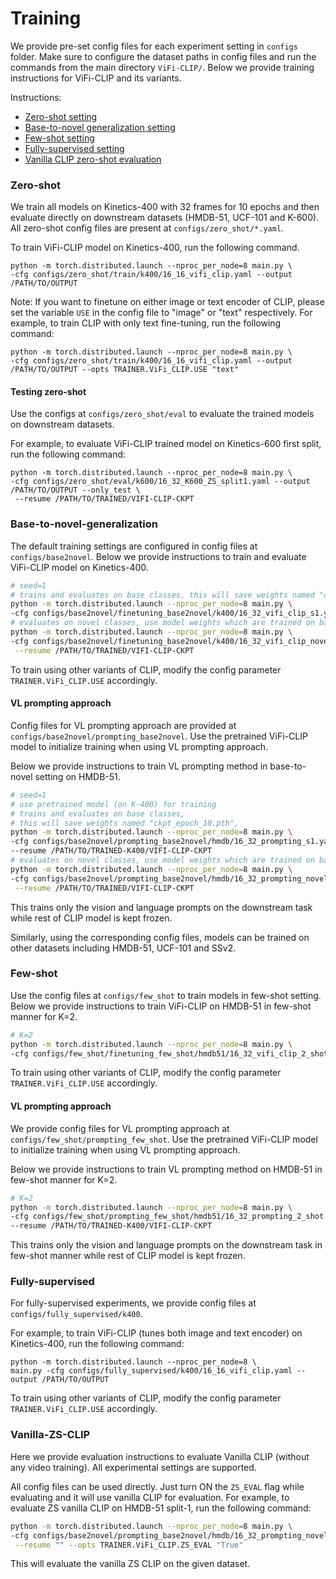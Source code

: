 # Training

We provide pre-set config files for each experiment setting in `configs` folder.
Make sure to configure the dataset paths in config files and run the commands from the main directory `ViFi-CLIP/`.
Below we provide training instructions for ViFi-CLIP and its variants.

Instructions:
- [Zero-shot setting](#Zero-shot)
- [Base-to-novel generalization setting](#Base-to-novel-generalization)
- [Few-shot setting](#Few-shot)
- [Fully-supervised setting](#Fully-supervised)
- [Vanilla CLIP zero-shot evaluation](#Vanilla-ZS-CLIP)


### Zero-shot

We train all models on Kinetics-400 with 32 frames for 10 epochs and then evaluate directly on downstream datasets (HMDB-51, UCF-101 and K-600). All zero-shot config files are present at `configs/zero_shot/*.yaml`.

To train ViFi-CLIP model on Kinetics-400, run the following command. 

```
python -m torch.distributed.launch --nproc_per_node=8 main.py \
-cfg configs/zero_shot/train/k400/16_16_vifi_clip.yaml --output /PATH/TO/OUTPUT 
```

Note: If you want to finetune on either image or text encoder of CLIP, please set the variable `USE` in the config file to "image" or "text" respectively.
For example, to train CLIP with only text fine-tuning, run the following command:

```
python -m torch.distributed.launch --nproc_per_node=8 main.py \
-cfg configs/zero_shot/train/k400/16_16_vifi_clip.yaml --output /PATH/TO/OUTPUT --opts TRAINER.ViFi_CLIP.USE "text"
```

#### Testing zero-shot
Use the configs at `configs/zero_shot/eval` to evaluate the trained models on downstream datasets. 

For example, to evaluate ViFi-CLIP trained model on Kinetics-600 first split, run the following command:
```
python -m torch.distributed.launch --nproc_per_node=8 main.py \
-cfg configs/zero_shot/eval/k600/16_32_K600_ZS_split1.yaml --output /PATH/TO/OUTPUT --only_test \
 --resume /PATH/TO/TRAINED/VIFI-CLIP-CKPT
```


### Base-to-novel-generalization
The default training settings are configured in config files at `configs/base2novel`. Below we provide instructions to train 
and evaluate ViFi-CLIP model on Kinetics-400.


```bash
# seed=1
# trains and evaluates on base classes, this will save weights named "ckpt_epoch_10.pth"
python -m torch.distributed.launch --nproc_per_node=8 main.py \
-cfg configs/base2novel/finetuning_base2novel/k400/16_32_vifi_clip_s1.yaml --output /PATH/TO/OUTPUT 
# evaluates on novel classes, use model weights which are trained on base classes
python -m torch.distributed.launch --nproc_per_node=8 main.py \
-cfg configs/base2novel/finetuning_base2novel/k400/16_32_vifi_clip_novel_eval.yaml --output /PATH/TO/OUTPUT --only_test \
 --resume /PATH/TO/TRAINED/VIFI-CLIP-CKPT
```
To train using other variants of CLIP, modify the config parameter `TRAINER.ViFi_CLIP.USE` accordingly.


#### VL prompting approach
Config files for VL prompting approach are provided at `configs/base2novel/prompting_base2novel`. Use the pretrained ViFi-CLIP model to initialize training when using VL prompting approach. 

Below we provide instructions to train VL prompting method in base-to-novel setting on HMDB-51.

```bash
# seed=1
# use pretrained model (on K-400) for training
# trains and evaluates on base classes, 
# this will save weights named "ckpt_epoch_10.pth", 
python -m torch.distributed.launch --nproc_per_node=8 main.py \
-cfg configs/base2novel/prompting_base2novel/hmdb/16_32_prompting_s1.yaml --output /PATH/TO/OUTPUT \ 
--resume /PATH/TO/TRAINED-K400/VIFI-CLIP-CKPT
# evaluates on novel classes, use model weights which are trained on base classes
python -m torch.distributed.launch --nproc_per_node=8 main.py \
-cfg configs/base2novel/prompting_base2novel/hmdb/16_32_prompting_novel_eval.yaml --output /PATH/TO/OUTPUT --only_test \
 --resume /PATH/TO/TRAINED/VIFI-CLIP-CKPT
```
This trains only the vision and language prompts on the downstream task while rest of CLIP model is kept frozen.

Similarly, using the corresponding config files, models can be trained on other datasets including HMDB-51, UCF-101 and SSv2.


### Few-shot

Use the config files at `configs/few_shot` to train models in few-shot setting.
Below we provide instructions to train ViFi-CLIP on HMDB-51 in few-shot manner for K=2.

```bash
# K=2
python -m torch.distributed.launch --nproc_per_node=8 main.py \
-cfg configs/few_shot/finetuning_few_shot/hmdb51/16_32_vifi_clip_2_shot.yaml --output /PATH/TO/OUTPUT 
```
To train using other variants of CLIP, modify the config parameter `TRAINER.ViFi_CLIP.USE` accordingly.


#### VL prompting approach
We provide config files for VL prompting approach at `configs/few_shot/prompting_few_shot`.
Use the pretrained ViFi-CLIP model to initialize training when using VL prompting approach. 

Below we provide instructions to train VL prompting method on HMDB-51 in few-shot manner for K=2.

```bash
# K=2
python -m torch.distributed.launch --nproc_per_node=8 main.py \
-cfg configs/few_shot/prompting_few_shot/hmdb51/16_32_prompting_2_shot.yaml --output /PATH/TO/OUTPUT \
--resume /PATH/TO/TRAINED-K400/VIFI-CLIP-CKPT
```
This trains only the vision and language prompts on the downstream task in few-shot manner while rest of CLIP model is kept frozen.


### Fully-supervised
For fully-supervised experiments, we provide config files at `configs/fully_supervised/k400`. 

For example, to train ViFi-CLIP (tunes both image and text encoder) on Kinetics-400, run the following command:
```
python -m torch.distributed.launch --nproc_per_node=8 \ 
main.py -cfg configs/fully_supervised/k400/16_16_vifi_clip.yaml --output /PATH/TO/OUTPUT 
```
To train using other variants of CLIP, modify the config parameter `TRAINER.ViFi_CLIP.USE` accordingly.


### Vanilla-ZS-CLIP
Here we provide evaluation instructions to evaluate Vanilla CLIP (without any video training). All experimental settings are supported.

All config files can be used directly. Just turn ON the `ZS_EVAL` flag while evaluating and it will use vanilla CLIP for evaluation.
For example, to evaluate ZS vanilla CLIP on HMDB-51 split-1, run the following command:
```bash
python -m torch.distributed.launch --nproc_per_node=8 main.py \
-cfg configs/base2novel/prompting_base2novel/hmdb/16_32_prompting_novel_eval.yaml --output /PATH/TO/OUTPUT --only_test \
 --resume "" --opts TRAINER.ViFi_CLIP.ZS_EVAL "True"
```
This will evaluate the vanilla ZS CLIP on the given dataset.





